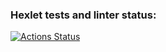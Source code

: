 ### Hexlet tests and linter status:
[![Actions Status](https://github.com/Artemka1989/python-project-49/workflows/hexlet-check/badge.svg)](https://github.com/Artemka1989/python-project-49/actions)